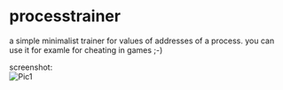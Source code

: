 # processtrainer

a simple minimalist trainer for values of addresses of a process.
you can use it for examle for cheating in games ;-)

screenshot:    
![Pic1](processtrainer/firstpic.jpg)
     
